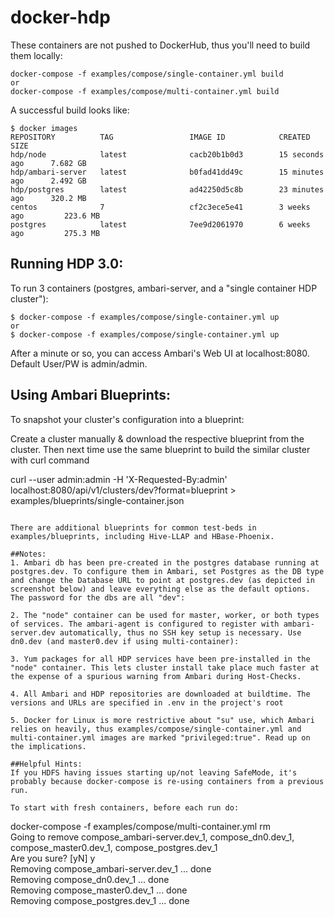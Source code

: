 # docker-hdp

These containers are not pushed to DockerHub, thus you'll need to build them locally:
```
docker-compose -f examples/compose/single-container.yml build
or 
docker-compose -f examples/compose/multi-container.yml build
```

A successful build looks like:
```
$ docker images
REPOSITORY          TAG                 IMAGE ID            CREATED             SIZE
hdp/node            latest              cacb20b1b0d3        15 seconds ago      7.682 GB
hdp/ambari-server   latest              b0fad41dd49c        15 minutes ago      2.492 GB
hdp/postgres        latest              ad42250d5c8b        23 minutes ago      320.2 MB
centos              7                   cf2c3ece5e41        3 weeks ago         223.6 MB
postgres            latest              7ee9d2061970        6 weeks ago         275.3 MB
```

## Running HDP 3.0:
To run 3 containers (postgres, ambari-server, and a "single container HDP cluster"):
```
$ docker-compose -f examples/compose/single-container.yml up
or 
$ docker-compose -f examples/compose/single-container.yml up
```

After a minute or so, you can access Ambari's Web UI at localhost:8080. Default User/PW is admin/admin.

## Using Ambari Blueprints:
To snapshot your cluster's configuration into a blueprint:

Create a cluster manually & download the respective blueprint from the cluster. Then next time use the same blueprint to build the similar cluster with curl command 

curl --user admin:admin -H 'X-Requested-By:admin' localhost:8080/api/v1/clusters/dev?format=blueprint > examples/blueprints/single-container.json 
```

There are additional blueprints for common test-beds in examples/blueprints, including Hive-LLAP and HBase-Phoenix.

##Notes:
1. Ambari db has been pre-created in the postgres database running at postgres.dev. To configure them in Ambari, set Postgres as the DB type and change the Database URL to point at postgres.dev (as depicted in screenshot below) and leave everything else as the default options. The password for the dbs are all "dev":

2. The "node" container can be used for master, worker, or both types of services. The ambari-agent is configured to register with ambari-server.dev automatically, thus no SSH key setup is necessary. Use dn0.dev (and master0.dev if using multi-container):

3. Yum packages for all HDP services have been pre-installed in the "node" container. This lets cluster install take place much faster at the expense of a spurious warning from Ambari during Host-Checks.

4. All Ambari and HDP repositories are downloaded at buildtime. The versions and URLs are specified in .env in the project's root

5. Docker for Linux is more restrictive about "su" use, which Ambari relies on heavily, thus examples/compose/single-container.yml and multi-container.yml images are marked "privileged:true". Read up on the implications.

##Helpful Hints:
If you HDFS having issues starting up/not leaving SafeMode, it's probably because docker-compose is re-using containers from a previous run.

To start with fresh containers, before each run do:
```
docker-compose -f examples/compose/multi-container.yml rm  
Going to remove compose_ambari-server.dev_1, compose_dn0.dev_1, compose_master0.dev_1, compose_postgres.dev_1  
Are you sure? [yN] y  
Removing compose_ambari-server.dev_1 ... done  
Removing compose_dn0.dev_1 ... done  
Removing compose_master0.dev_1 ... done  
Removing compose_postgres.dev_1 ... done  
```
